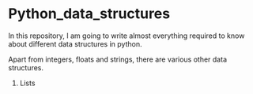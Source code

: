 # Python_data_structures
In this repository, I am going to write almost everything required to know about different data structures in python.

Apart from integers, floats and strings, there are various other data structures.

1. Lists

